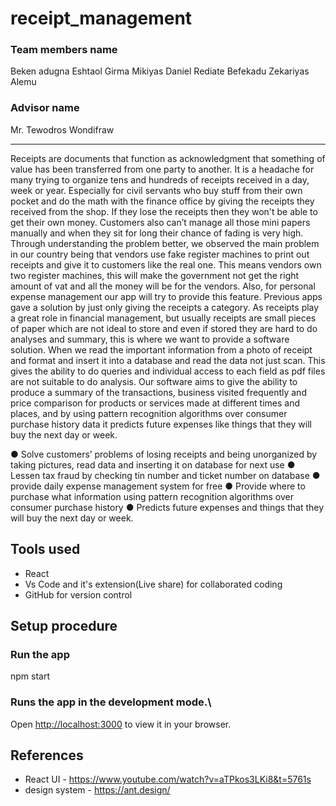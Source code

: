# receipt_management

### Team members name

Beken adugna
Eshtaol Girma
Mikiyas Daniel
Rediate Befekadu
Zekariyas Alemu

### Advisor name

Mr. Tewodros Wondifraw

---

Receipts are documents that function as acknowledgment that something of value has been transferred from one party to another. It is a headache for many trying to organize tens and hundreds of receipts received in a day, week or year. Especially for civil servants who buy stuff from their own pocket and do the math with the finance office by giving the receipts they received from the shop. If they lose the receipts then they won't be able to get their own money. Customers also can’t manage all those mini papers manually and when they sit for long their chance of fading is very high.
Through understanding the problem better, we observed the main problem in our country being that vendors use fake register machines to print out receipts and give it to customers like the real one. This means vendors own two register machines, this will make the government not get the right amount of vat and all the money will be for the vendors.
Also, for personal expense management our app will try to provide this feature. Previous apps gave a solution by just only giving the receipts a category. As receipts play a great role in financial management, but usually receipts are small pieces of paper which are not ideal to store and even if stored they are hard to do analyses and summary, this is where we want to provide a software solution. When we read the important information from a photo of receipt and format and insert it into a database and read the data not just scan. This gives the ability to do queries and individual access to each field as pdf files are not suitable to do analysis. Our software aims to give the ability to produce a summary of the transactions, business visited frequently and price comparison for products or services made at different times and places, and by using pattern recognition algorithms over consumer purchase history data it predicts future expenses like things that they will buy the next day or week.

● Solve customers’ problems of losing receipts and being unorganized by taking pictures, read data and inserting it on database for next use
● Lessen tax fraud by checking tin number and ticket number on database
● provide daily expense management system for free
● Provide where to purchase what information using pattern recognition algorithms over consumer purchase history
● Predicts future expenses and things that they will buy the next day or week.

## Tools used

- React
- Vs Code and it's extension(Live share) for collaborated coding
- GitHub for version control

## Setup procedure

### Run the app

npm start

### Runs the app in the development mode.\

Open [http://localhost:3000](http://localhost:3000) to view it in your browser.

## References

- React UI - https://www.youtube.com/watch?v=aTPkos3LKi8&t=5761s
- design system - https://ant.design/
